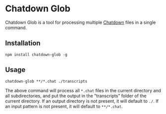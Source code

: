 # Chatdown Glob

Chatdown Glob is a tool for processing multiple [Chatdown](https://github.com/Microsoft/botbuilder-tools/tree/master/packages/Chatdown) files in a single command.

## Installation

    npm install chatdown-glob -g

## Usage

    chatdown-glob **/*.chat ./transcripts

The above command will process all `*.chat` files in the current directory and all subdirectories, and put the output in the "transcripts" folder of the current directory. If an output directory is not present, it will default to `./`. If an input pattern is not present, it will default to `**/*.chat`.
